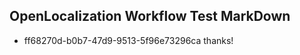 ## OpenLocalization Workflow Test MarkDown
* ff68270d-b0b7-47d9-9513-5f96e73296ca thanks!

<!--HONumber=Jul16_HO4-->


